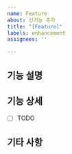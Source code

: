```yaml
---
name: Feature
about: 신기능 추가
title: "[Feature]"
labels: enhancement
assignees: ''

---
```


## 기능 설명

<!-- 간결한 설명 -->

## 기능 상세

- [ ] TODO

## 기타 사항

<!-- 기타 사항이 필요한 경우 -->

